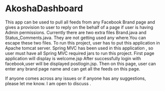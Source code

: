 AkoshaDashboard
===============
This app can be used to pull all feeds from any Facebook Brand page and gives a provision to user to reply on the behalf of a 
page if user is having Admin permissions.
Currently there are two extra files Brand.java and Status_Comments.java. They are not getting used any where.You can escape these two files.
To run this project, user has to put this application in Apache tomcat server.
Spring MVC has been used in this application , so user must have all Spring MVC required jars to run this project.
First page application will display is welcome.jsp
After successfully login with facebook,user will be displayed postlogin.jsp.
Then on this page, user can enter any brand page name and can get all the feeds on this page.

If anyone comes across any issues or if anyone has any suggestions, please let me know. 
I am open to discuss .


